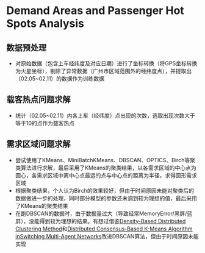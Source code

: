 # Demand Areas and Passenger Hot Spots Analysis

## 数据预处理

* 对原始数据（包含上车经纬度及对应日期）进行了坐标转换（将GPS坐标转换为火星坐标），剔除了异常数据（广州市区域范围外的经纬度点），并提取出（02.05~02.11）的数据作为训练数据

## 载客热点问题求解

* 统计（02.05~02.11）内各上车（经纬度）点出现的次数，选取出现次数大于等于10的点作为载客热点

## 需求区域问题求解

* 尝试使用了KMeans、MiniBatchKMeans、DBSCAN、OPTICS、Birch等聚类算法进行求解，最后采用了KMeans的聚类结果，以各需求区域的中心点为圆心，各需求区域中离中心点最远的点与中心点的距离为半径，求得圆形需求区域
* 根据聚类结果，个人认为Birch的效果较好，但由于时间原因未能对聚类后的数据做进一步的处理，同时部分模型的参数还未调到较为理想的值，最后采用了KMeans的聚类结果
* 在跑DBSCAN的数据时，由于数据量过大（导致经常MemoryError/黑屏/蓝屏），没能得到较为理想的结果。有想过借鉴[Density-Based Distributed Clustering Method](http://www.jos.org.cn/html/2017/11/5343.htm)和[Distributed Consensus-Based K-Means Algorithm inSwitching Multi-Agent Networks](chrome-extension://efaidnbmnnnibpcajpcglclefindmkaj/viewer.html?pdfurl=http%3A%2F%2Flsc.amss.ac.cn%2F~hsqi%2Fpapers%2FJSSC2018-DistributedKmeans.pdf&clen=458261&chunk=true)改进DBSCAN算法，但由于时间原因未能实现


